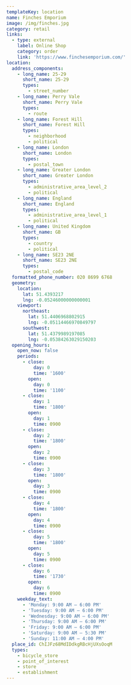 ```yaml
---
templateKey: location
name: Finches Emporium
image: /img/finches.jpg
category: retail
links:
  - type: external
    label: Online Shop
    category: order
    link: 'https://www.finchesemporium.com/'
location:
  address_components:
    - long_name: 25-29
      short_name: 25-29
      types:
        - street_number
    - long_name: Perry Vale
      short_name: Perry Vale
      types:
        - route
    - long_name: Forest Hill
      short_name: Forest Hill
      types:
        - neighborhood
        - political
    - long_name: London
      short_name: London
      types:
        - postal_town
    - long_name: Greater London
      short_name: Greater London
      types:
        - administrative_area_level_2
        - political
    - long_name: England
      short_name: England
      types:
        - administrative_area_level_1
        - political
    - long_name: United Kingdom
      short_name: GB
      types:
        - country
        - political
    - long_name: SE23 2NE
      short_name: SE23 2NE
      types:
        - postal_code
  formatted_phone_number: 020 8699 6768
  geometry:
    location:
      lat: 51.4393217
      lng: -0.05246000000000001
    viewport:
      northeast:
        lat: 51.4406968802915
        lng: -0.05114466970849797
      southwest:
        lat: 51.4379989197085
        lng: -0.05384263029150203
  opening_hours:
    open_now: false
    periods:
      - close:
          day: 0
          time: '1600'
        open:
          day: 0
          time: '1100'
      - close:
          day: 1
          time: '1800'
        open:
          day: 1
          time: 0900
      - close:
          day: 2
          time: '1800'
        open:
          day: 2
          time: 0900
      - close:
          day: 3
          time: '1800'
        open:
          day: 3
          time: 0900
      - close:
          day: 4
          time: '1800'
        open:
          day: 4
          time: 0900
      - close:
          day: 5
          time: '1800'
        open:
          day: 5
          time: 0900
      - close:
          day: 6
          time: '1730'
        open:
          day: 6
          time: 0900
    weekday_text:
      - 'Monday: 9:00 AM – 6:00 PM'
      - 'Tuesday: 9:00 AM – 6:00 PM'
      - 'Wednesday: 9:00 AM – 6:00 PM'
      - 'Thursday: 9:00 AM – 6:00 PM'
      - 'Friday: 9:00 AM – 6:00 PM'
      - 'Saturday: 9:00 AM – 5:30 PM'
      - 'Sunday: 11:00 AM – 4:00 PM'
  place_id: ChIJFz68MdIDdkgRBcHjUXsOoqM
  types:
    - bicycle_store
    - point_of_interest
    - store
    - establishment
---
```

